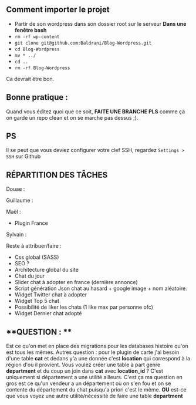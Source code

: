 Comment importer le projet
--

* Partir de son wordpress dans son dossier root sur le serveur
**Dans une fenêtre bash**
* `rm -rf wp-content`
* `git clone git@github.com:Baldrani/Blog-Wordpress.git`
* `cd Blog-Wordpress`
* `mv * ../`
* `cd ..`
* `rm -rf Blog-Wordpress`

Ca devrait être bon.

Bonne pratique : 
--
Quand vous éditez quoi que ce soit, **FAITE UNE BRANCHE PLS** comme ça on garde un repo clean et on se marche pas dessus ;).

PS
--
Il se peut que vous deviez configurer votre clef SSH, regardez `Settings > SSH` sur Github


**RÉPARTITION DES TÂCHES**
--

Douae : 

Guillaume : 

Maël :
* Plugin France

Sylvain : 

Reste à attribuer/faire : 
* Css global (SASS)
* SEO ?
* Architecture global du site
* Chat du jour
* Slider chat à adopter en france (dernière annonce)
* Script génération Json chat au hasard + google image + nom aléatoire.
* Widget Twitter chat à adopter
* Widget Top 5 chat
* Possibilité de liker les chats (1 like max par personne ofc)
* Widget Dernier chat adopté

**QUESTION : **
--

Est ce qu'on met en place des migrations  pour les databases histoire qu'on est tous les mêmes.
Autres question : pour le plugin de carte j'ai besoin d'une table **cat** et dedans y'a une donnée c'est **location** qui correspond à la région d'où il provient.
Vous voulez créer une table à part genre **department**  et du coup un join dans **cat** avec **location_id** ? C'est uniquement si département a une utilité ailleurs. C'est ça ma question en gros est ce qu'un vendeur a un département où on s'en fou et on se contente du département du chat puisqu'a priori c'est le même. **OU** est-ce que vous voyez une autre utilité/nécessité de faire une table **department**
